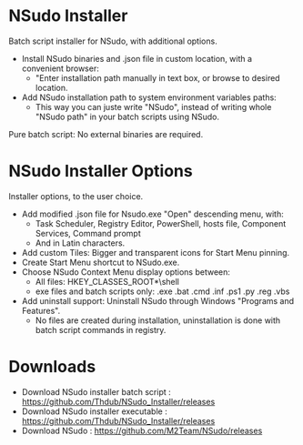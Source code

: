 # NSudo Installer
Batch script installer for NSudo, with additional options.
- Install NSudo binaries and .json file in custom location, with a convenient browser: 
  - "Enter installation path manually in text box, or browse to desired location.
- Add NSudo installation path to system environment variables paths:
  - This way you can juste write "NSudo", instead of writing whole "NSudo path" in your batch scripts using NSudo. 

Pure batch script: No external binaries are required.

# NSudo Installer Options
Installer options, to the user choice.
- Add modified .json file for Nsudo.exe "Open" descending menu, with:
  - Task Scheduler, Registry Editor, PowerShell, hosts file, Component Services, Command prompt
  - And in Latin characters.
- Add custom Tiles: Bigger and transparent icons for Start Menu pinning.
- Create Start Menu shortcut to NSudo.exe.
- Choose NSudo Context Menu display options between:
  - All files: HKEY_CLASSES_ROOT\*\shell
  - exe files and batch scripts only: .exe  .bat  .cmd  .inf  .ps1  .py  .reg  .vbs
- Add uninstall support: Uninstall NSudo through Windows "Programs and Features".
  - No files are created during installation, uninstallation is done with batch script commands in registry.

# Downloads
- Download NSudo installer batch script : https://github.com/Thdub/NSudo_Installer/releases
- Download NSudo installer executable : https://github.com/Thdub/NSudo_Installer/releases
- Download NSudo : https://github.com/M2Team/NSudo/releases
